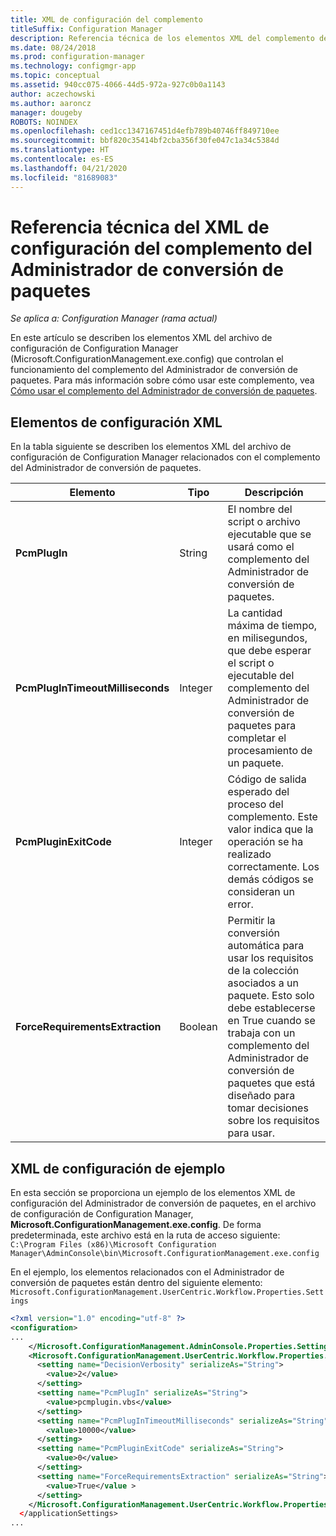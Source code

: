```yaml
---
title: XML de configuración del complemento
titleSuffix: Configuration Manager
description: Referencia técnica de los elementos XML del complemento del Administrador de conversión de paquetes.
ms.date: 08/24/2018
ms.prod: configuration-manager
ms.technology: configmgr-app
ms.topic: conceptual
ms.assetid: 940cc075-4066-44d5-972a-927c0b0a1143
author: aczechowski
ms.author: aaroncz
manager: dougeby
ROBOTS: NOINDEX
ms.openlocfilehash: ced1cc1347167451d4efb789b40746ff849710ee
ms.sourcegitcommit: bbf820c35414bf2cba356f30fe047c1a34c5384d
ms.translationtype: HT
ms.contentlocale: es-ES
ms.lasthandoff: 04/21/2020
ms.locfileid: "81689083"
---
```

# <a name="technical-reference-for-the-package-conversion-manager-plug-in-configuration-xml"></a>Referencia técnica del XML de configuración del complemento del Administrador de conversión de paquetes

*Se aplica a: Configuration Manager (rama actual)*

<!--1357861-->

En este artículo se describen los elementos XML del archivo de configuración de Configuration Manager (Microsoft.ConfigurationManagement.exe.config) que controlan el funcionamiento del complemento del Administrador de conversión de paquetes. Para más información sobre cómo usar este complemento, vea [Cómo usar el complemento del Administrador de conversión de paquetes](how-to-use-plug-in.md).



## <a name="xml-configuration-elements"></a>Elementos de configuración XML

En la tabla siguiente se describen los elementos XML del archivo de configuración de Configuration Manager relacionados con el complemento del Administrador de conversión de paquetes.

|Elemento  |Tipo  |Descripción  |
|---------|---------|---------|
|**PcmPlugIn**|String|El nombre del script o archivo ejecutable que se usará como el complemento del Administrador de conversión de paquetes.|
|**PcmPlugInTimeoutMilliseconds**|Integer|La cantidad máxima de tiempo, en milisegundos, que debe esperar el script o ejecutable del complemento del Administrador de conversión de paquetes para completar el procesamiento de un paquete.|
|**PcmPluginExitCode**|Integer|Código de salida esperado del proceso del complemento. Este valor indica que la operación se ha realizado correctamente. Los demás códigos se consideran un error.|
|**ForceRequirementsExtraction**|Boolean|Permitir la conversión automática para usar los requisitos de la colección asociados a un paquete. Esto solo debe establecerse en True cuando se trabaja con un complemento del Administrador de conversión de paquetes que está diseñado para tomar decisiones sobre los requisitos para usar.|



## <a name="sample-configuration-xml"></a>XML de configuración de ejemplo

En esta sección se proporciona un ejemplo de los elementos XML de configuración del Administrador de conversión de paquetes, en el archivo de configuración de Configuration Manager, **Microsoft.ConfigurationManagement.exe.config**. De forma predeterminada, este archivo está en la ruta de acceso siguiente:  
`C:\Program Files (x86)\Microsoft Configuration Manager\AdminConsole\bin\Microsoft.ConfigurationManagement.exe.config`

En el ejemplo, los elementos relacionados con el Administrador de conversión de paquetes están dentro del siguiente elemento: `Microsoft.ConfigurationManagement.UserCentric.Workflow.Properties.Settings`

``` XML
<?xml version="1.0" encoding="utf-8" ?>
<configuration>
...
    </Microsoft.ConfigurationManagement.AdminConsole.Properties.Settings>
    <Microsoft.ConfigurationManagement.UserCentric.Workflow.Properties.Settings>
      <setting name="DecisionVerbosity" serializeAs="String">
        <value>2</value>
      </setting>
      <setting name="PcmPlugIn" serializeAs="String">
        <value>pcmplugin.vbs</value>
      </setting>
      <setting name="PcmPlugInTimeoutMilliseconds" serializeAs="String">
        <value>10000</value>
      </setting>
      <setting name="PcmPluginExitCode" serializeAs="String">
        <value>0</value>
      </setting>
      <setting name="ForceRequirementsExtraction" serializeAs="String">
        <value>True</value >
      </setting>
    </Microsoft.ConfigurationManagement.UserCentric.Workflow.Properties.Settings>
  </applicationSettings>
...
```

